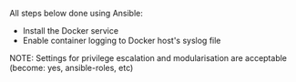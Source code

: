 All steps below done using Ansible:
  * Install the Docker service
  * Enable container logging to Docker host's syslog file

NOTE: Settings for privilege escalation and modularisation are acceptable (become: yes,
ansible-roles, etc)
